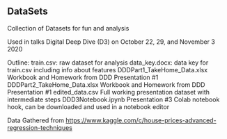 ## DataSets
Collection of Datasets for fun and analysis

Used in talks Digital Deep Dive (D3) on October 22, 29, and November 3 2020

Outline:
  train.csv:                       raw dataset for analysis
  data_key.docx:                   data key for train.csv including info about features
  DDDPart1_TakeHome_Data.xlsx      Workbook and Homework from DDD Presentation #1
  DDDPart2_TakeHome_Data.xlsx      Workbook and Homework from DDD Presentation #1
  edited_data.csv                  Full working presentation dataset with intermediate steps
  DDD3Notebook.ipynb               Presentation #3 Colab notebook hook, can be downloaded and used in a notebook editor

Data Gathered from https://www.kaggle.com/c/house-prices-advanced-regression-techniques
